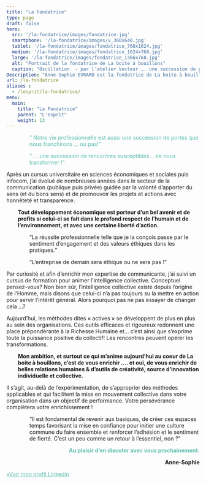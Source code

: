 ```yaml
---
title: "La Fondatrice"
type: page
draft: false
hero:
  src: '/la-fondatrice/images/fondatrice.jpg'
  smartphone: '/la-fondatrice/images/v_360x640.jpg'
  tablet: '/la-fondatrice/images/fondatrice_768x1024.jpg'
  medium: '/la-fondatrice/images/fondatrice_1024x768.jpg'
  large: '/la-fondatrice/images/fondatrice_1366x768.jpg'
  alt: "Portrait de la fondatrice de La boite à bouillons"
  caption: "Oscillation  - par l'atelier Vecteur …. une succession de portes en bois qui forment un passage à travers le quartier de la création à Nantes. Une immersion qui invite au voyage et à la réflexion..."
Description: "Anne-Sophie EVRARD est la fondatrice de La boite à bouillons. Elle est consultante en stratégie de communication, formatrice et facilitatrice experte des processus d'intelligence collective."
url: /la-fondatrice
aliases :
  - /lesprit/la-fondatrice/
menu:
  main:
    title: "La Fondatrice"
    parent: "L'esprit"
    weight: 13
---
```

<p style="padding-left: 60px;">
    <span style="color: #59bcab;"><q> Notre vie professionnelle est aussi une succession de portes que nous franchirons
            … ou pas!</q></span>
</p>

<p style="padding-left: 60px;">
    <span style="color: #59bcab;"><q> &#8230; une succession de rencontres susceptibles&#8230; de nous transformer
            !</q></span>
</p>

Après un cursus universitaire en sciences économiques et sociales puis infocom, j&rsquo;ai évolué de nombreuses années
dans le secteur de la communication (publique puis privée) guidée par la volonté d&rsquo;apporter du sens (et du bons
sens) et de promouvoir les projets et actions avec honnêteté et transparence.

<p style="padding-left: 30px;">
    <strong>Tout développement économique est porteur d&rsquo;un bel avenir et de profits si celui-ci se fait dans le
        profond respect de l&rsquo;humain et de l&rsquo;environnement, et avec une certaine liberté
        d&rsquo;action.</strong>
</p>

<p style="padding-left: 60px;">
    <q>La réussite professionnelle telle que je la conçois passe par le sentiment d&rsquo;engagement et des valeurs
        éthiques dans les pratiques.</q>
</p>

<p style="padding-left: 60px;">
    <q>L&rsquo;entreprise de demain sera éthique ou ne sera pas !</q>
</p>

Par curiosité et afin d&rsquo;enrichir mon expertise de communicante, j&rsquo;ai suivi un cursus de formation pour
animer l&rsquo;intelligence collective. Conceptuel pensez-vous? Non bien sûr, l&rsquo;intelligence collective existe
depuis l&rsquo;origine de l&rsquo;Homme, mais disons que celui-ci n&rsquo;a pas toujours su la mettre en action pour
servir l&rsquo;intérêt général. Alors pourquoi pas ne pas essayer de changer cela &#8230;?

Aujourd&rsquo;hui, les méthodes dites « actives » se développent de plus en plus au sein des organisations. Ces outils
efficaces et rigoureux redonnent une place prépondérante à la Richesse Humaine et… c&rsquo;est ainsi que s&rsquo;exprime
toute la puissance positive du collectif! Les rencontres peuvent opérer les transformations.

<p style="padding-left: 30px;">
    <strong>Mon ambition, et surtout ce qui m&rsquo;anime aujourd&rsquo;hui au coeur de La boite à bouillons,
        c&rsquo;est de vous enrichir …. et oui, de vous enrichir de belles relations humaines & d&rsquo;outils de
        créativité, source d&rsquo;innovation individuelle et collective.</strong>
</p>

Il s&rsquo;agit, au-delà de l&rsquo;expérimentation, de s&rsquo;approprier des méthodes applicables et qui facilitent la
mise en mouvement collective dans votre organisation dans un objectif de performance. Votre persévérance complètera
votre enrichissement !

<p style="padding-left: 60px;">
    <q>Il est fondamental de revenir aux basiques, de créer ces espaces temps favorisant la mise en confiance pour
        initier une culture commune du faire ensemble et renforcer l&rsquo;adhésion et le sentiment de fierté.
        C&rsquo;est un peu comme un retour à l&rsquo;essentiel, non ?</q>
</p>

<p style="text-align: right;">
    <span style="color: #59bcab;"><strong>Au plaisir d&rsquo;en discuter avec vous prochainement.</strong></span>
</p>

<p style="text-align: right;">
    <strong>Anne-Sophie</strong>
</p>

<span style="color: #59bcab;"><a style="color: #59bcab;" href="https://www.linkedin.com/in/annesophieevrard/">»Voir mon
        profil Linkedin</a></span>
